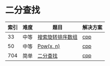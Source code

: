 # 二分查找

|索引|难度|题目|解决方案|
|----|----|----|--------|
|33|中等|[搜索旋转排序数组](https://leetcode-cn.com/problems/search-in-rotated-sorted-array/)|[cpp](../problem/33_search.md)|
|50|中等|[Pow(x, n)](https://leetcode-cn.com/problems/powx-n/)|[cpp](../problem/50_myPow.md)|
|704|简单|[二分查找](https://leetcode-cn.com/problems/binary-search/)|[cpp](../problem/704_search.md)|
